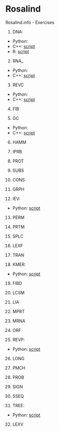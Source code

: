 # Rosalind
Rosalind.info - Exercises

1. DNA: 
  - Python: 
  - C++: [script](counting_nucleotides.cpp)
  - R: [script](counting_nucleotides.R)

2. RNA_
  - Python:
  - C++: [script](transcribe_dna.cpp)

3. REVC
  - Python:
  - C++: [script](reverse_complement.cpp)

4. FIB

5. GC
  - Python:
  - C++: [script](gc_content.cpp)

6. HAMM

7. IPRB

8. PROT

9. SUBS

10. CONS

11. GRPH

12. IEV: 
  - Python: [script](calculating_expected_offspring.py)

13. PERM

14. PRTM

15. SPLC

16. LEXF

17. TRAN

18. KMER: 
  - Python: [script](kmer_composition.py)

19. FIBD
	  	  	 
20. LCSM
	  	  	 
21. LIA
	  	  	 
22. MPRT
	  	  	 
23. MRNA
	  	  	 
24. ORF
	  	  	 
25. REVP: 
  - Python: [script](locating_restriction_site.py)

26. LONG	
	  	  	 
27. PMCH
	  	  	 
28. PROB
	  	  	 
29. SIGN
	  	  	 
30. SSEQ
	  	  	 
31. TREE: 
  - Python: [script](completing_a_tree.py)	
	  	  	 
32. LEXV
